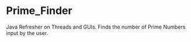 # Prime_Finder
Java Refresher on Threads and GUIs.  Finds the number of Prime Numbers input by the user.  
